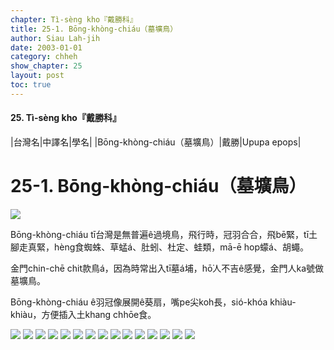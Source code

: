 ```yaml
---
chapter: Tì-sèng kho『戴勝科』
title: 25-1. Bōng-khòng-chiáu（墓壙鳥）
author: Siau Lah-jih
date: 2003-01-01
category: chheh
show_chapter: 25
layout: post
toc: true
---
```


#### 25. Tì-sèng kho『戴勝科』


|台灣名|中譯名|學名|
|Bōng-khòng-chiáu（墓壙鳥）|戴勝|Upupa epops|


# 25-1. Bōng-khòng-chiáu（墓壙鳥）

![](../too5/25/25-1-6.Bōng-khòng-chiáu.jpg)


Bōng-khòng-chiáu tī台灣是無普遍ê過境鳥，飛行時，冠羽合合，飛bē緊，tī土腳走真緊，hèng食蜘蛛、草蜢á、肚蚓、杜定、蛙類，mā-ē hop蠓á、胡蠅。

金門chin-chē chit款鳥á，因為時常出入tī墓á埔，hō͘人不吉ê感覺，金門人ka號做墓壙鳥。

Bōng-khòng-chiáu ê羽冠像展開ê葵扇，嘴pe尖koh長，sió-khóa khiàu-khiàu，方便插入土khang chhōe食。



![](../too5/25/25-1-7.Bōng-khòng-chiáu.jpg)
![](../too5/25/25-1-4.Bōng-khòng-chiáu.jpg)
![](../too5/25/25-1-3.Bōng-khòng-chiáu.jpg)
![](../too5/25/25-1-1.Bōng-khòng-chiáu.jpg)
![](../too5/25/25-1-2.Bōng-khòng-chiáu.jpg)
![](../too5/25/25-1-5.Bōng-khòng-chiáu.jpg)
![](../too5/25/25-1-8.Bōng-khòng-chiáu.jpg)
![](../too5/25/25-1-9.Bōng-khòng-chiáu.jpg)
![](../too5/25/25-1-10.Bōng-khòng-chiáu.jpg)
![](../too5/25/25-1-11.Bōng-khòng-chiáu.jpg)
![](../too5/25/25-1-12.Bōng-khòng-chiáu.jpg)
![](../too5/25/25-1-13.Bōng-khòng-chiáu.jpg)
![](../too5/25/25-1-14.Bōng-khòng-chiáu.jpg)
![](../too5/25/25-1-15.Bōng-khòng-chiáu.jpg)
![](../too5/25/25-1-16.Bōng-khòng-chiáu.jpg)

